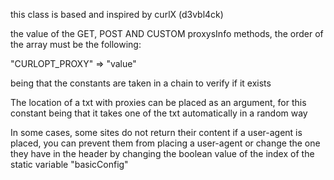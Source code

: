 this class is based and inspired by curlX (d3vbl4ck)

the value of the GET, POST AND CUSTOM proxysInfo methods, the order of the array must be the following:

"CURLOPT_PROXY" => "value"

being that the constants are taken in a chain to verify if it exists

The location of a txt with proxies can be placed as an argument, 
for this constant being that it takes one of the txt automatically in a random way

In some cases, some sites do not return their content if a user-agent is placed, 
you can prevent them from placing a user-agent or change the one they have in the header by changing the boolean value of the index of the static variable "basicConfig"
